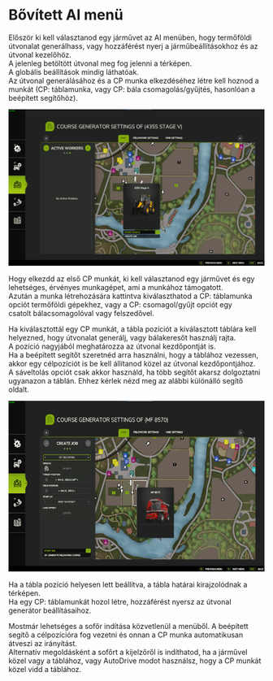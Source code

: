# Bővített AI menü
  
Először ki kell választanod egy járművet az AI menüben, hogy termőföldi útvonalat generálhass, vagy hozzáférést nyerj a járműbeállításokhoz és az útvonal kezelőhöz.  
A jelenleg betöltött útvonal meg fog jelenni a térképen.  
A globális beállítások mindig láthatóak.  
Az útvonal generálásához és a CP munka elkezdéséhez létre kell hoznod a munkát (CP: táblamunka, vagy CP: bála csomagolás/gyűjtés, hasonlóan a beépített segítőhöz).  

![Image](../assets/images/startjobmenuhelp_0_0_1024_895.png)
  
Hogy elkezdd az első CP munkát, ki kell választanod egy járművet és egy lehetséges, érvényes munkagépet, ami a munkához támogatott.  
Azután a munka létrehozására kattintva kiválaszthatod a CP: táblamunka opciót termőföldi gépekhez, vagy a CP: csomagol/gyűjt opciót egy   
csatolt bálacsomagolóval vagy felszedővel.  

  
Ha kiválasztottál egy CP munkát, a tábla pozíciót a kiválasztott táblára kell helyezned, hogy útvonalat generálj, vagy bálakeresőt használj rajta.  
A pozíció nagyjából meghatározza az útvonal kezdőpontját is.  
Ha a beépített segítőt szeretnéd arra használni, hogy a táblához vezessen, akkor egy célpozíciót is be kell állítanod közel az útvonal kezdőpontjához.  
A sáveltolás opciót csak akkor használd, ha több segítőt akarsz dolgoztatni ugyanazon a táblán. Ehhez kérlek nézd meg az alábbi különálló segítő oldalt.  

![Image](../assets/images/readyjobmenuhelp_0_0_765_510.png)
  
Ha a tábla pozíció helyesen lett beállítva, a tábla határai kirajzolódnak a térképen.  
Ha egy  CP: táblamunkát hozol létre, hozzáférést nyersz az útvonal generátor beállításaihoz.  

  
Mostmár lehetséges a sofőr indítása közvetlenül a menüből. A beépített segítő a célpozícióra fog vezetni és onnan a CP munka automatikusan átveszi az irányítást.  
Alternatív megoldásként a sofőrt a kijelzőről is indíthatod, ha a járművel közel vagy a táblához, vagy AutoDrive modot használsz, hogy a CP munkát közel vidd a táblához.  
